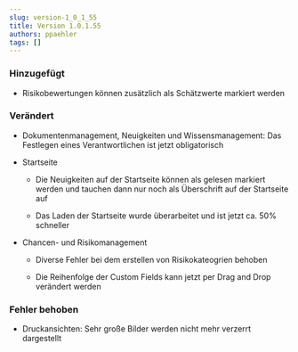 ```yaml
---
slug: version-1_0_1_55
title: Version 1.0.1.55
authors: ppaehler
tags: []
---
```


### Hinzugefügt

- Risikobewertungen können zusätzlich als Schätzwerte markiert werden

### Verändert

- Dokumentenmanagement, Neuigkeiten und Wissensmanagement: Das Festlegen eines Verantwortlichen ist jetzt obligatorisch

- Startseite

  - Die Neuigkeiten auf der Startseite können als gelesen markiert werden und tauchen dann nur noch als Überschrift auf der Startseite auf

  - Das Laden der Startseite wurde überarbeitet und ist jetzt ca. 50% schneller

- Chancen- und Risikomanagement

  - Diverse Fehler bei dem erstellen von Risikokateogrien behoben

  - Die Reihenfolge der Custom Fields kann jetzt per Drag and Drop verändert werden

### Fehler behoben

- Druckansichten: Sehr große Bilder werden nicht mehr verzerrt dargestellt
